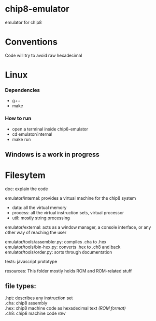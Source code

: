 # chip8-emulator
emulator for chip8

# Conventions
Code will try to avoid raw hexadecimal


# Linux
### Dependencies
 * g++
 * make
### How to run
 * open a terminal inside chip8-emulator
 * cd emulator/internal
 * make run

## Windows is a work in progress

# Filesytem
doc: explain the code  

emulator/internal: provides a virtual machine for the chip8 system
  * data: all the virtual memory
  * process: all the virtual instruction sets, virtual processor
  * util: mostly string processing

emulator/external: acts as a window manager, a console interface, or any other way of reaching the user

emulator/tools/assembler.py: compiles .cha to .hex  
emulator/tools/bin-hex.py: converts .hex to .ch8 and back  
emulator/tools/order.py: sorts through documentation  

tests: javascript prototype

resources: This folder mostly holds ROM and ROM-related stuff

## file types:
.hpt: describes any instruction set  
.cha: chip8 assembly  
.hex: chip8 machine code as hexadecimal text *(ROM format)*  
.ch8: chip8 machine code _raw_  
